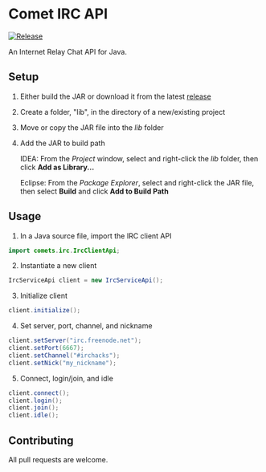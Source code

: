 # Comet IRC API

[![Release](https://img.shields.io/github/release/ronrihoo/Comet-IRC-API/all.svg)](https://github.com/ronrihoo/Comet-IRC-API/releases)

An Internet Relay Chat API for Java.

## Setup

1. Either build the JAR or download it from the latest [release](https://github.com/ronrihoo/Comet-IRC-API/releases)

2. Create a folder, "lib", in the directory of a new/existing project

3. Move or copy the JAR file into the _lib_ folder

4. Add the JAR to build path

   IDEA: From the _Project_ window, select and right-click the _lib_ folder, then click **Add as Library...**

   Eclipse: From the _Package Explorer_, select and right-click the JAR file, then select **Build** and click **Add to Build Path**

## Usage

1. In a Java source file, import the IRC client API

```java
import comets.irc.IrcClientApi;
```

2. Instantiate a new client

```java
IrcServiceApi client = new IrcServiceApi();
```

3. Initialize client

```java
client.initialize();
```

4. Set server, port, channel, and nickname

```java
client.setServer("irc.freenode.net");
client.setPort(6667);
client.setChannel("#irchacks");
client.setNick("my_nickname");
```

5. Connect, login/join, and idle

```java
client.connect();
client.login();
client.join();
client.idle();
```

## Contributing

All pull requests are welcome.